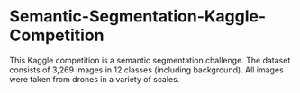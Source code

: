 # Semantic-Segmentation-Kaggle-Competition
This Kaggle competition is a semantic segmentation challenge. The dataset consists of 3,269 images in 12 classes (including background). All images were taken from drones in a variety of scales.

